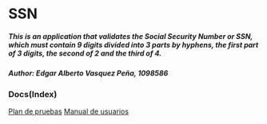 # SSN
##### This is an application that validates the Social Security Number or SSN, which must contain 9 digits divided into 3 parts by hyphens, the first part of 3 digits, the second of 2 and the third of 4.

##### Author: Edgar Alberto Vasquez Peña, 1098586

### Docs(Index)
[Plan de pruebas](https://github.com/EdgarVasquez/SSN/blob/main/Plan%20de%20pruebas%20y%20escenarios.md)
[Manual de usuarios](https://github.com/EdgarVasquez/SSN/blob/main/Manual%20de%20usuario.md)
